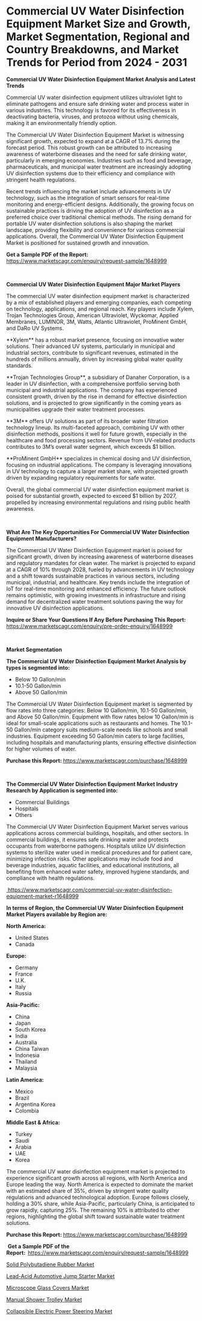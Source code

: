 <p><h1>Commercial UV Water Disinfection Equipment Market Size and Growth, Market Segmentation, Regional and Country Breakdowns, and Market Trends for Period from 2024 -  2031</h1></p><p><strong>Commercial UV Water Disinfection Equipment Market Analysis and Latest Trends</strong></p>
<p><p>Commercial UV water disinfection equipment utilizes ultraviolet light to eliminate pathogens and ensure safe drinking water and process water in various industries. This technology is favored for its effectiveness in deactivating bacteria, viruses, and protozoa without using chemicals, making it an environmentally friendly option.</p><p>The Commercial UV Water Disinfection Equipment Market is witnessing significant growth, expected to expand at a CAGR of 13.7% during the forecast period. This robust growth can be attributed to increasing awareness of waterborne diseases and the need for safe drinking water, particularly in emerging economies. Industries such as food and beverage, pharmaceuticals, and municipal water treatment are increasingly adopting UV disinfection systems due to their efficiency and compliance with stringent health regulations.</p><p>Recent trends influencing the market include advancements in UV technology, such as the integration of smart sensors for real-time monitoring and energy-efficient designs. Additionally, the growing focus on sustainable practices is driving the adoption of UV disinfection as a preferred choice over traditional chemical methods. The rising demand for portable UV water disinfection solutions is also shaping the market landscape, providing flexibility and convenience for various commercial applications. Overall, the Commercial UV Water Disinfection Equipment Market is positioned for sustained growth and innovation.</p></p>
<p><strong>Get a Sample PDF of the Report:&nbsp;</strong> <a href="https://www.marketscagr.com/enquiry/request-sample/1648999?utm_campaign=1727&utm_medium=2&utm_source=Github&utm_content=ia&utm_term=15102024&utm_id=commercial-uv-water-disinfection-equipment">https://www.marketscagr.com/enquiry/request-sample/1648999</a></p>
<p>&nbsp;</p>
<p><strong>Commercial UV Water Disinfection Equipment Major Market Players</strong></p>
<p><p>The commercial UV water disinfection equipment market is characterized by a mix of established players and emerging companies, each competing on technology, applications, and regional reach. Key players include Xylem, Trojan Technologies Group, American Ultraviolet, Wyckomar, Applied Membranes, LUMINOR, 3M, Watts, Atlantic Ultraviolet, ProMinent GmbH, and DaRo UV Systems.</p><p>**Xylem** has a robust market presence, focusing on innovative water solutions. Their advanced UV systems, particularly in municipal and industrial sectors, contribute to significant revenues, estimated in the hundreds of millions annually, driven by increasing global water quality standards.</p><p>**Trojan Technologies Group**, a subsidiary of Danaher Corporation, is a leader in UV disinfection, with a comprehensive portfolio serving both municipal and industrial applications. The company has experienced consistent growth, driven by the rise in demand for effective disinfection solutions, and is projected to grow significantly in the coming years as municipalities upgrade their water treatment processes.</p><p>**3M** offers UV solutions as part of its broader water filtration technology lineup. Its multi-faceted approach, combining UV with other disinfection methods, positions it well for future growth, especially in the healthcare and food processing sectors. Revenue from UV-related products contributes to 3M’s overall water segment, which exceeds $1 billion.</p><p>**ProMinent GmbH** specializes in chemical dosing and UV disinfection, focusing on industrial applications. The company is leveraging innovations in UV technology to capture a larger market share, with projected growth driven by expanding regulatory requirements for safe water.</p><p>Overall, the global commercial UV water disinfection equipment market is poised for substantial growth, expected to exceed $1 billion by 2027, propelled by increasing environmental regulations and rising public health awareness.</p></p>
<p>&nbsp;</p>
<p><strong>What Are The Key Opportunities For Commercial UV Water Disinfection Equipment Manufacturers?</strong></p>
<p><p>The Commercial UV Water Disinfection Equipment market is poised for significant growth, driven by increasing awareness of waterborne diseases and regulatory mandates for clean water. The market is projected to expand at a CAGR of 10% through 2028, fueled by advancements in UV technology and a shift towards sustainable practices in various sectors, including municipal, industrial, and healthcare. Key trends include the integration of IoT for real-time monitoring and enhanced efficiency. The future outlook remains optimistic, with growing investments in infrastructure and rising demand for decentralized water treatment solutions paving the way for innovative UV disinfection applications.</p></p>
<p><strong>Inquire or Share Your Questions If Any Before Purchasing This Report:</strong> <a href="https://www.marketscagr.com/enquiry/pre-order-enquiry/1648999?utm_campaign=1727&utm_medium=2&utm_source=Github&utm_content=ia&utm_term=15102024&utm_id=commercial-uv-water-disinfection-equipment">https://www.marketscagr.com/enquiry/pre-order-enquiry/1648999</a></p>
<p>&nbsp;</p>
<p><strong>Market Segmentation</strong></p>
<p><strong>The Commercial UV Water Disinfection Equipment Market Analysis by types is segmented into:</strong></p>
<p><ul><li>Below 10 Gallon/min</li><li>10.1-50 Gallon/min</li><li>Above 50 Gallon/min</li></ul></p>
<p><p>The Commercial UV Water Disinfection Equipment market is segmented by flow rates into three categories: Below 10 Gallon/min, 10.1-50 Gallon/min, and Above 50 Gallon/min. Equipment with flow rates below 10 Gallon/min is ideal for small-scale applications such as restaurants and homes. The 10.1-50 Gallon/min category suits medium-scale needs like schools and small industries. Equipment exceeding 50 Gallon/min caters to large facilities, including hospitals and manufacturing plants, ensuring effective disinfection for higher volumes of water.</p></p>
<p><strong>Purchase this Report:&nbsp;</strong><a href="https://www.marketscagr.com/purchase/1648999?utm_campaign=1727&utm_medium=2&utm_source=Github&utm_content=ia&utm_term=15102024&utm_id=commercial-uv-water-disinfection-equipment">https://www.marketscagr.com/purchase/1648999</a></p>
<p>&nbsp;</p>
<p><strong>The Commercial UV Water Disinfection Equipment Market Industry Research by Application is segmented into:</strong></p>
<p><ul><li>Commercial Buildings</li><li>Hospitals</li><li>Others</li></ul></p>
<p><p>The Commercial UV Water Disinfection Equipment Market serves various applications across commercial buildings, hospitals, and other sectors. In commercial buildings, it ensures safe drinking water and protects occupants from waterborne pathogens. Hospitals utilize UV disinfection systems to sterilize water used in medical procedures and for patient care, minimizing infection risks. Other applications may include food and beverage industries, aquatic facilities, and educational institutions, all benefiting from enhanced water safety, improved hygiene standards, and compliance with health regulations.</p></p>
<p><a href="https://www.marketscagr.com/commercial-uv-water-disinfection-equipment-market-r1648999?utm_campaign=1727&utm_medium=2&utm_source=Github&utm_content=ia&utm_term=15102024&utm_id=commercial-uv-water-disinfection-equipment">&nbsp;https://www.marketscagr.com/commercial-uv-water-disinfection-equipment-market-r1648999</a></p>
<p><strong>In terms of Region, the Commercial UV Water Disinfection Equipment Market Players available by Region are:</strong></p>
<p>
    <p> <strong> North America: </strong>
        <ul>
            <li>United States</li>
            <li>Canada</li>
        </ul>
        </p> 
    <p> <strong> Europe: </strong>
        <ul>
            <li>Germany</li>
            <li>France</li>
            <li>U.K.</li>
            <li>Italy</li>
            <li>Russia</li>
        </ul>
        </p> 
    <p> <strong> Asia-Pacific: </strong>
        <ul>
            <li>China</li>
            <li>Japan</li>
            <li>South Korea</li>
            <li>India</li>
            <li>Australia</li>
            <li>China Taiwan</li>
            <li>Indonesia</li>
            <li>Thailand</li>
            <li>Malaysia</li>
        </ul>
        </p> 
    <p> <strong> Latin America: </strong>
        <ul>
            <li>Mexico</li>
            <li>Brazil</li>
            <li>Argentina Korea</li>
            <li>Colombia</li>
        </ul>
        </p> 
    <p> <strong> Middle East & Africa: </strong>
        <ul>
            <li>Turkey</li>
            <li>Saudi</li>
            <li>Arabia</li>
            <li>UAE</li>
            <li>Korea</li>
        </ul>
    </p>
    </p>
<p><p>The commercial UV water disinfection equipment market is projected to experience significant growth across all regions, with North America and Europe leading the way. North America is expected to dominate the market with an estimated share of 35%, driven by stringent water quality regulations and advanced technological adoption. Europe follows closely, holding a 30% share, while Asia-Pacific, particularly China, is anticipated to grow rapidly, capturing 25%. The remaining 10% is attributed to other regions, highlighting the global shift toward sustainable water treatment solutions.</p></p>
<p><strong>Purchase this Report: </strong><a href="https://www.marketscagr.com/purchase/1648999?utm_campaign=1727&utm_medium=2&utm_source=Github&utm_content=ia&utm_term=15102024&utm_id=commercial-uv-water-disinfection-equipment">https://www.marketscagr.com/purchase/1648999</a></p>
<p>&nbsp;<strong>Get a Sample PDF of the Report:&nbsp;&nbsp;</strong><a href="https://www.marketscagr.com/enquiry/request-sample/1648999?utm_campaign=1727&utm_medium=2&utm_source=Github&utm_content=ia&utm_term=15102024&utm_id=commercial-uv-water-disinfection-equipment">https://www.marketscagr.com/enquiry/request-sample/1648999</a></p>
<p><strong></strong></p>
<p><p><a href="https://www.linkedin.com/pulse/global-solid-polybutadiene-rubber-market-size-trends-analysis-ztbhf?utm_campaign=1727&utm_medium=2&utm_source=Github&utm_content=ia&utm_term=15102024&utm_id=commercial-uv-water-disinfection-equipment">Solid Polybutadiene Rubber Market</a></p><p><a href="https://www.linkedin.com/pulse/lead-acid-automotive-jump-starter-market-size-share-trends-lowye?utm_campaign=1727&utm_medium=2&utm_source=Github&utm_content=ia&utm_term=15102024&utm_id=commercial-uv-water-disinfection-equipment">Lead-Acid Automotive Jump Starter Market</a></p><p><a href="https://www.linkedin.com/pulse/key-drivers-microscope-glass-covers-market-trends-future-outlook-hw8ne?utm_campaign=1727&utm_medium=2&utm_source=Github&utm_content=ia&utm_term=15102024&utm_id=commercial-uv-water-disinfection-equipment">Microscope Glass Covers Market</a></p><p><a href="https://www.linkedin.com/pulse/manual-shower-trolley-market-outlook-forecast-from-2024-2031-adcre?utm_campaign=1727&utm_medium=2&utm_source=Github&utm_content=ia&utm_term=15102024&utm_id=commercial-uv-water-disinfection-equipment">Manual Shower Trolley Market</a></p><p><a href="https://www.linkedin.com/pulse/strategic-roadmap-global-collapsible-electric-power-steering-fnmne?utm_campaign=1727&utm_medium=2&utm_source=Github&utm_content=ia&utm_term=15102024&utm_id=commercial-uv-water-disinfection-equipment">Collapsible Electric Power Steering Market</a></p></p>